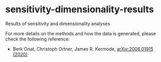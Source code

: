 # sensitivity-dimensionality-results
Results of sensitivity and dimensionality analyses

For more details on the methods and how the data is generated, please check the following reference:
- Berk Onat, Christoph Ortner, James R. Kermode, 	[arXiv:2006.01915 (2020)](https://arxiv.org/abs/2006.01915)
